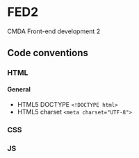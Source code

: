 # FED2
CMDA Front-end development 2

## Code conventions

### HTML

#### General

* HTML5 DOCTYPE `<!DOCTYPE html>`
* HTML5 charset `<meta charset="UTF-8">`


### CSS

### JS
